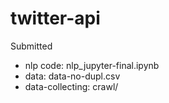 # twitter-api

Submitted
- nlp code: nlp_jupyter-final.ipynb
- data: data-no-dupl.csv
- data-collecting: crawl/
